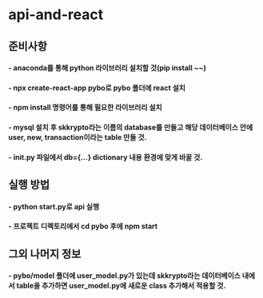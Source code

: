 # api-and-react

## 준비사항
#### - anaconda를 통해 python 라이브러리 설치할 것(pip install ~~)
#### - npx create-react-app pybo로 pybo 폴더에 react 설치
#### - npm install 명령어를 통해 필요한 라이브러리 설치
#### - mysql 설치 후 skkrypto라는 이름의 database를 만들고 해당 데이터베이스 안에 user, new, transaction이라는 table 만들 것.
#### - __init__.py 파일에서 db={...} dictionary 내용 환경에 맞게 바꿀 것.

## 실행 방법
#### - python start.py로 api 실행
#### - 프로젝트 디렉토리에서 cd pybo 후에 npm start

## 그외 나머지 정보 
#### - pybo/model 폴더에 user_model.py가 있는데 skkrypto라는 데이터베이스 내에서 table을 추가하면 user_model.py에 새로운 class 추가해서 적용할 것.
